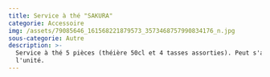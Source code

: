 ```yaml
---
title: Service à thé "SAKURA"
categorie: Accessoire
img: /assets/79085646_161568221879573_3573468757990834176_n.jpg
sous-categorie: Autre
description: >-
  Service à thé 5 pièces (théière 50cl et 4 tasses assorties). Peut s'acheter à
  l'unité.
---
```



